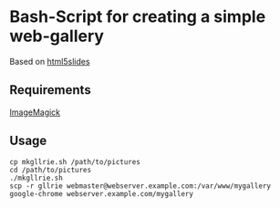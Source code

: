 Bash-Script for creating a simple web-gallery
============

Based on [html5slides](http://code.google.com/p/html5slides)

## Requirements
[ImageMagick](http://www.imagemagick.org)

## Usage
    cp mkgllrie.sh /path/to/pictures
    cd /path/to/pictures
    ./mkgllrie.sh
    scp -r gllrie webmaster@webserver.example.com:/var/www/mygallery
    google-chrome webserver.example.com/mygallery
